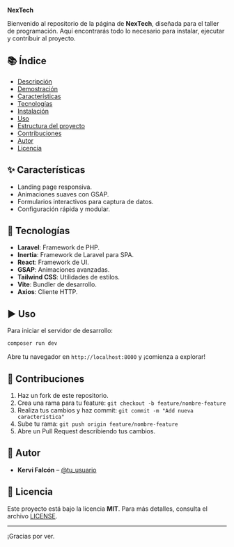 **NexTech**

Bienvenido al repositorio de la página de **NexTech**, diseñada para el taller de programación. Aquí encontrarás todo lo necesario para instalar, ejecutar y contribuir al proyecto.

## 📚 Índice

* [Descripción](#descripción)
* [Demostración](#demostración)
* [Características](#características)
* [Tecnologías](#tecnologías)
* [Instalación](#instalación)
* [Uso](#uso)
* [Estructura del proyecto](#estructura-del-proyecto)
* [Contribuciones](#contribuciones)
* [Autor](#autor)
* [Licencia](#licencia)


## ✨ Características

* Landing page responsiva.
* Animaciones suaves con GSAP.
* Formularios interactivos para captura de datos.
* Configuración rápida y modular.

## 🚀 Tecnologías

* **Laravel**: Framework de PHP.
* **Inertia**: Framework de Laravel para SPA.
* **React**: Framework de UI.
* **GSAP**: Animaciones avanzadas.
* **Tailwind CSS**: Utilidades de estilos.
* **Vite**: Bundler de desarrollo.
* **Axios**: Cliente HTTP.


## ▶️ Uso

Para iniciar el servidor de desarrollo:

```bash
composer run dev
```

Abre tu navegador en `http://localhost:8000` y ¡comienza a explorar!


## 🤝 Contribuciones

1. Haz un fork de este repositorio.
2. Crea una rama para tu feature: `git checkout -b feature/nombre-feature`
3. Realiza tus cambios y haz commit: `git commit -m "Add nueva característica"`
4. Sube tu rama: `git push origin feature/nombre-feature`
5. Abre un Pull Request describiendo tus cambios.

## 👤 Autor

* **Kervi Falcón** – [@tu\_usuario](https://github.com/maxinetheker)

## 📝 Licencia

Este proyecto está bajo la licencia **MIT**. Para más detalles, consulta el archivo [LICENSE](LICENSE).

---

¡Gracias por ver.

